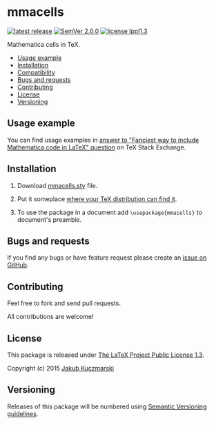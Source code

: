 # mmacells

[![latest release](http://img.shields.io/github/release/jkuczm/mmacells.svg)](https://github.com/jkuczm/mmacells/releases/latest)
[![SemVer 2.0.0](http://img.shields.io/badge/SemVer-2.0.0-brightgreen.svg)](http://semver.org/spec/v2.0.0.html)
[![license lp­pl1.3](http://img.shields.io/badge/license-lppl1.3-blue.svg)](http://www.ctan.org/license/lppl1.3)


Mathematica cells in TeX.


* [Usage example](#usage-example)
* [Installation](#installation)
* [Compatibility](#compatibility)
* [Bugs and requests](#bugs-and-requests)
* [Contributing](#contributing)
* [License](#license)
* [Versioning](#versioning)



## Usage example

You can find usage examples in
[answer to "Fanciest way to include Mathematica code in LaTeX" question](http://tex.stackexchange.com/a/223898/70587)
on TeX Stack Exchange.



## Installation

1. Download
   [mmacells.sty](https://github.com/jkuczm/mmacells/blob/master/mmacells.sty)
   file.

2. Put it someplace [where your TeX distribution can find it](http://tex.stackexchange.com/q/1137/70587).

3. To use the package in a document add `\usepackage{mmacells}` to document's
   preamble.



## Bugs and requests

If you find any bugs or have feature request please create an
[issue on GitHub](https://github.com/jkuczm/mmacells/issues).



## Contributing

Feel free to fork and send pull requests.

All contributions are welcome!



## License

This package is released under
[The LaTeX Project Public Li­cense 1.3](http://www.ctan.org/license/lppl1.3).

Copyright (c) 2015 [Jakub Kuczmarski](mailto:Jakub.Kuczmarski@gmail.com)


## Versioning

Releases of this package will be numbered using
[Semantic Versioning guidelines](http://semver.org/).
